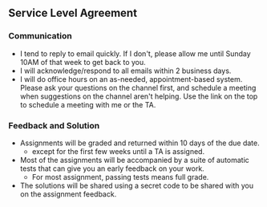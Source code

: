 ## Service Level Agreement

### Communication
* I tend to reply to email quickly. If I don't, please allow me until Sunday 10AM of that week to get back to you.
* I will acknowledge/respond to all emails within 2 business days.
* I will do office hours on an as-needed, appointment-based system. Please ask your questions on the channel first, and schedule a meeting when suggestions on the channel aren't helping. Use the link on the top to schedule a meeting with me or the TA.

### Feedback and Solution
* Assignments will be graded and returned within 10 days of the due date.
  * except for the first few weeks until a TA is assigned.
* Most of the assignments will be accompanied by a suite of automatic tests that can give you an early feedback on your work.
  * For most assignment, passing tests means full grade.
* The solutions will be shared using a secret code to be shared with you on the assignment feedback.
